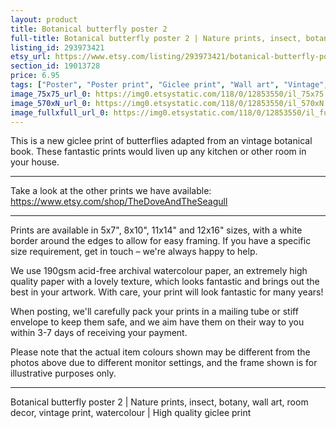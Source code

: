 ```yaml
---
layout: product
title: Botanical butterfly poster 2 
full-title: Botanical butterfly poster 2 | Nature prints, insect, botany, wall art, room decor, vintage print, watercolour | High quality giclee print
listing_id: 293973421
etsy_url: https://www.etsy.com/listing/293973421/botanical-butterfly-poster-2-nature?utm_source=thedoveandtheseagull&utm_medium=api&utm_campaign=api
section_id: 19013728
price: 6.95
tags: ["Poster", "Poster print", "Giclee print", "Wall art", "Vintage", "Watercolour", "Nature", "Botanical art", "Wildlife", "Nature print", "Butterfly print", "Butterfly art"]
image_75x75_url_0: https://img0.etsystatic.com/118/0/12853550/il_75x75.975937634_f0hm.jpg
image_570xN_url_0: https://img0.etsystatic.com/118/0/12853550/il_570xN.975937634_f0hm.jpg
image_fullxfull_url_0: https://img0.etsystatic.com/118/0/12853550/il_fullxfull.975937634_f0hm.jpg
---
```

This is a new giclee print of butterflies adapted from an vintage botanical book. These fantastic prints would liven up any kitchen or other room in your house. 

---

Take a look at the other prints we have available: https://www.etsy.com/shop/TheDoveAndTheSeagull

---

Prints are available in 5x7&quot;, 8x10&quot;, 11x14&quot; and 12x16&quot; sizes, with a white border around the edges to allow for easy framing. If you have a specific size requirement, get in touch – we&#39;re always happy to help.

We use 190gsm acid-free archival watercolour paper, an extremely high quality paper with a lovely texture, which looks fantastic and brings out the best in your artwork. With care, your print will look fantastic for many years!

When posting, we&#39;ll carefully pack your prints in a mailing tube or stiff envelope to keep them safe, and we aim have them on their way to you within 3-7 days of receiving your payment.

Please note that the actual item colours shown may be different from the photos above due to different monitor settings, and the frame shown is for illustrative purposes only.

---

Botanical butterfly poster 2 | Nature prints, insect, botany, wall art, room decor, vintage print, watercolour | High quality giclee print

